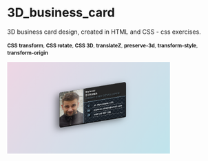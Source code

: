 # 3D_business_card
3D business card design, created in HTML and CSS - css exercises.

<small><b>CSS</b> <b>transform</b>, <b>CSS rotate</b>, <b>CSS 3D</b>, <b>translateZ</b>, <b>preserve-3d</b>, <b>transform-style</b>, <b>transform-origin</b></small>

<img src="./screen.png" style="margin:0 auto;width: 75%"/>
